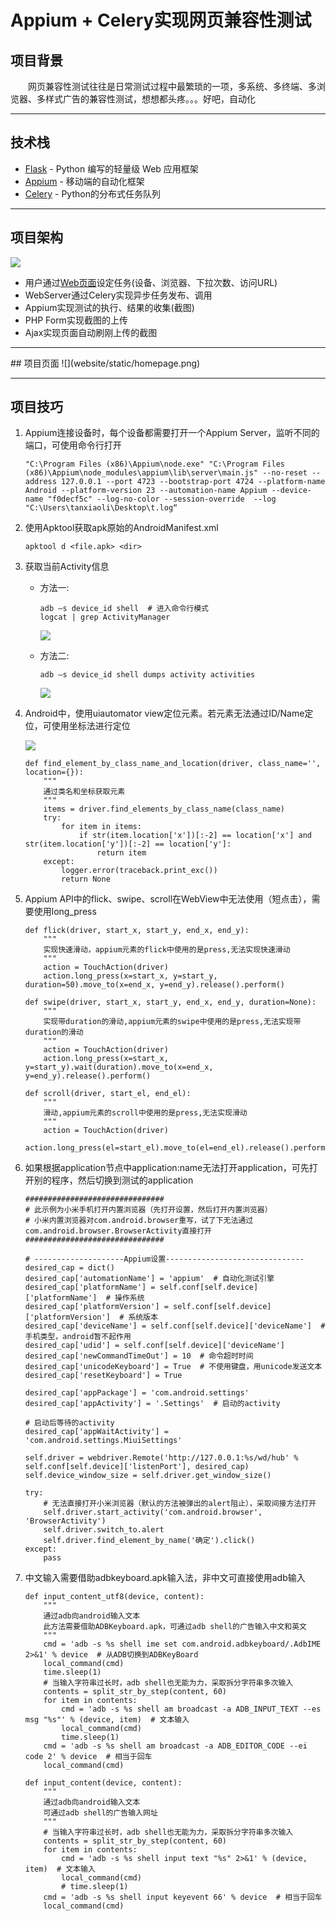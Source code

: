 # Appium + Celery实现网页兼容性测试

## 项目背景

&emsp;&emsp;网页兼容性测试往往是日常测试过程中最繁琐的一项，多系统、多终端、多浏览器、多样式广告的兼容性测试，想想都头疼。。。好吧，自动化

---
## 技术栈

- [Flask](http://flask.pocoo.org/) - Python 编写的轻量级 Web 应用框架
- [Appium](http://appium.io/slate/en/master/?python#about-appium) - 移动端的自动化框架
- [Celery](http://docs.jinkan.org/docs/celery/) - Python的分布式任务队列

---
## 项目架构

![](website/static/framework.png)

- 用户通过[Web页面](#homepage)设定任务(设备、浏览器、下拉次数、访问URL)
- WebServer通过Celery实现异步任务发布、调用
- Appium实现测试的执行、结果的收集(截图)
- PHP Form实现截图的上传
- Ajax实现页面自动刷刚上传的截图

---
<span id="homepage">
</span>
## 项目页面
![](website/static/homepage.png)

---
## 项目技巧

1.  Appium连接设备时，每个设备都需要打开一个Appium Server，监听不同的端口，可使用命令行打开
    ```
    "C:\Program Files (x86)\Appium\node.exe" "C:\Program Files (x86)\Appium\node_modules\appium\lib\server\main.js" --no-reset --address 127.0.0.1 --port 4723 --bootstrap-port 4724 --platform-name Android --platform-version 23 --automation-name Appium --device-name "f0decf5c" --log-no-color --session-override  --log "C:\Users\tanxiaoli\Desktop\t.log“
    ```

2.  使用Apktool获取apk原始的AndroidManifest.xml
    ```
    apktool d <file.apk> <dir>
    ```

3.  获取当前Activity信息

    * 方法一:
        ```
        adb –s device_id shell  # 进入命令行模式
        logcat | grep ActivityManager
        ```

        ![](website/static/activity_1.png)

    * 方法二:
        ```
        adb –s device_id shell dumps activity activities
        ```

        ![](website/static/activity_2.png)

4.  Android中，使用uiautomator view定位元素。若元素无法通过ID/Name定位，可使用坐标法进行定位

    ![](website/static/uiautomator.png)

    ```
    def find_element_by_class_name_and_location(driver, class_name='', location={}):
        """
        通过类名和坐标获取元素
        """
        items = driver.find_elements_by_class_name(class_name)
        try:
            for item in items:
                if str(item.location['x'])[:-2] == location['x'] and str(item.location['y'])[:-2] == location['y']:
                    return item
        except:
            logger.error(traceback.print_exc())
            return None
    ```

5.  Appium API中的flick、swipe、scroll在WebView中无法使用（短点击），需要使用long_press
    ```
    def flick(driver, start_x, start_y, end_x, end_y):
        """
        实现快速滑动，appium元素的flick中使用的是press,无法实现快速滑动
        """
        action = TouchAction(driver)
        action.long_press(x=start_x, y=start_y, duration=50).move_to(x=end_x, y=end_y).release().perform()

    def swipe(driver, start_x, start_y, end_x, end_y, duration=None):
        """
        实现带duration的滑动,appium元素的swipe中使用的是press,无法实现带duration的滑动
        """
        action = TouchAction(driver)
        action.long_press(x=start_x, y=start_y).wait(duration).move_to(x=end_x, y=end_y).release().perform()

    def scroll(driver, start_el, end_el):
        """
        滑动,appium元素的scroll中使用的是press,无法实现滑动
        """
        action = TouchAction(driver)
        action.long_press(el=start_el).move_to(el=end_el).release().perform()
    ```

6.  如果根据application节点中application:name无法打开application，可先打开别的程序，然后切换到测试的application
    ```
    ###############################
    # 此示例为小米手机打开内置浏览器（先打开设置，然后打开内置浏览器）
    # 小米内置浏览器对com.android.browser重写，试了下无法通过com.android.browser.BrowserActivity直接打开
    ###############################

    # --------------------Appium设置-------------------------------
    desired_cap = dict()
    desired_cap['automationName'] = 'appium'  # 自动化测试引擎
    desired_cap['platformName'] = self.conf[self.device]['platformName']  # 操作系统
    desired_cap['platformVersion'] = self.conf[self.device]['platformVersion']  # 系统版本
    desired_cap['deviceName'] = self.conf[self.device]['deviceName']  # 手机类型，android暂不起作用
    desired_cap['udid'] = self.conf[self.device]['deviceName']
    desired_cap['newCommandTimeOut'] = 10  # 命令超时时间
    desired_cap['unicodeKeyboard'] = True  # 不使用键盘，用unicode发送文本
    desired_cap['resetKeyboard'] = True

    desired_cap['appPackage'] = 'com.android.settings'
    desired_cap['appActivity'] = '.Settings'  # 启动的activity

    # 启动后等待的activity
    desired_cap['appWaitActivity'] = 'com.android.settings.MiuiSettings'

    self.driver = webdriver.Remote('http://127.0.0.1:%s/wd/hub' % self.conf[self.device]['listenPort'], desired_cap)
    self.device_window_size = self.driver.get_window_size()

    try:
        # 无法直接打开小米浏览器（默认的方法被弹出的alert阻止），采取间接方法打开
        self.driver.start_activity('com.android.browser', 'BrowserActivity')
        self.driver.switch_to.alert
        self.driver.find_element_by_name('确定').click()
    except:
        pass
    ```

7.  中文输入需要借助adbkeyboard.apk输入法，非中文可直接使用adb输入
    ```
    def input_content_utf8(device, content):
        """
        通过adb向android输入文本
        此方法需要借助ADBKeyboard.apk，可通过adb shell的广告输入中文和英文
        """
        cmd = 'adb -s %s shell ime set com.android.adbkeyboard/.AdbIME 2>&1' % device  # 从ADB切换到ADBKeyBoard
        local_command(cmd)
        time.sleep(1)
        # 当输入字符串过长时，adb shell也无能为力，采取拆分字符串多次输入
        contents = split_str_by_step(content, 60)
        for item in contents:
            cmd = 'adb -s %s shell am broadcast -a ADB_INPUT_TEXT --es msg "%s"' % (device, item)  # 文本输入
            local_command(cmd)
            time.sleep(1)
        cmd = 'adb -s %s shell am broadcast -a ADB_EDITOR_CODE --ei code 2' % device  # 相当于回车
        local_command(cmd)

    def input_content(device, content):
        """
        通过adb向android输入文本
        可通过adb shell的广告输入网址
        """
        # 当输入字符串过长时，adb shell也无能为力，采取拆分字符串多次输入
        contents = split_str_by_step(content, 60)
        for item in contents:
            cmd = 'adb -s %s shell input text "%s" 2>&1' % (device, item)  # 文本输入
            local_command(cmd)
            # time.sleep(1)
        cmd = 'adb -s %s shell input keyevent 66' % device  # 相当于回车
        local_command(cmd)
    ```






